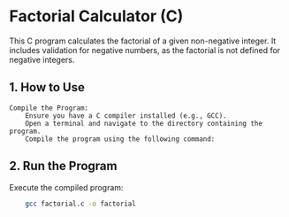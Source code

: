 # Factorial Calculator (C)

This C program calculates the factorial of a given non-negative integer. It includes validation for negative numbers, as the factorial is not defined for negative integers.

## 1. How to Use

    Compile the Program:
        Ensure you have a C compiler installed (e.g., GCC).
        Open a terminal and navigate to the directory containing the program.
        Compile the program using the following command:





## 2. Run the Program

Execute the compiled program:

```bash
    gcc factorial.c -o factorial
```
